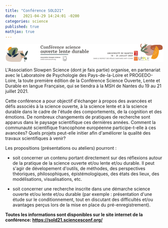 ```yaml
---
title: "Conférence SOLD21"
date:   2021-04-29 14:24:01 -0200
categories: science
published: true
mathjax: true
---
```


<img src="/assets/images/visu_conf.png" alt="Train trip"> 

L'Association Slowpen Science (dont je fais partie) organise, en partenariat avec le Laboratoire de Psychologie des Pays-de-la-Loire et PROGEDO-Loire, la toute première édition de la Conférence Science Ouverte, Lente et Durable en langue Française, qui se tiendra à la MSH de Nantes du 19 au 21 juillet 2021.

Cette conférence a pour objectif d'échanger à propos des avancées et défis associés à la science ouverte, à la science lente et à la science durable dans le cadre de l'étude des comportements, de la cognition et des émotions. De nombreux changements de pratiques de recherche sont apparus dans le paysage scientifique ces dernières années. Comment la communauté scientifique francophone européenne participe-t-elle à ces avancées? Quels projets peut-elle initier afin d'améliorer la qualité des travaux scientifiques à venir?

Les propositions (présentations ou ateliers) pourront :

- soit concerner un contenu portant directement sur des réflexions autour de la pratique de la science ouverte et/ou lente et/ou durable. Il peut s'agir de dévelopement d'outils, de méthodes, des perspectives théoriques, philosophiques, épistémologiques, des états des lieux, des modélisations, visualisations, etc.

- soit concerner une recherche inscrite dans une démarche science ouverte et/ou lente et/ou durable (par exemple : présentation d'une étude sur le conditionnement, tout en discutant des difficultés et/ou avantages perçus lors de la mise en place du pré-enregistrement).


**Toutes les informations sont disponibles sur le site internet de la conférence: https://sold21.sciencesconf.org/**

